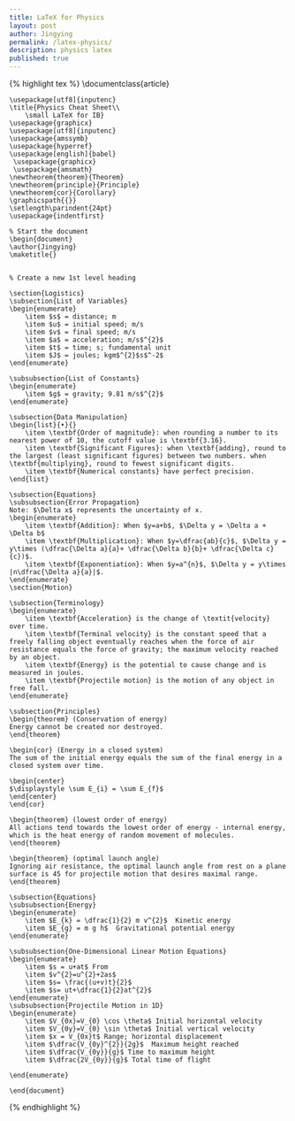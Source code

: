 ```yaml
---
title: LaTeX for Physics
layout: post
author: Jingying
permalink: /latex-physics/
description: physics latex
published: true
---
```

<div class="row">
<div class="6u 12u$(small)">
{% highlight tex %} 
	\documentclass{article}
	
	\usepackage[utf8]{inputenc}
	\title{Physics Cheat Sheet\\
		\small LaTeX for IB}
	\usepackage{graphicx}
	\usepackage[utf8]{inputenc}
	\usepackage{amssymb}
	\usepackage{hyperref}
	\usepackage[english]{babel}
	 \usepackage{graphicx}
	 \usepackage{amsmath}
	\newtheorem{theorem}{Theorem}
	\newtheorem{principle}{Principle}
	\newtheorem{cor}{Corollary}
	\graphicspath{{}}
	\setlength\parindent{24pt}
	\usepackage{indentfirst}
	
	% Start the document
	\begin{document}
	\author{Jingying}
	\maketitle{}
	
	
	% Create a new 1st level heading
	
	\section{Logistics}
	\subsection{List of Variables}
	\begin{enumerate}
		\item $s$ = distance; m
		\item $u$ = initial speed; m/s
		\item $v$ = final speed; m/s
		\item $a$ = acceleration; m/s$^{2}$
		\item $t$ = time; s; fundamental unit
		\item $J$ = joules; kgm$^{2}$s$^-2$
	\end{enumerate}
	
	\subsubsection{List of Constants}
	\begin{enumerate}
		\item $g$ = gravity; 9.81 m/s$^{2}$
	\end{enumerate}
	
	\subsection{Data Manipulation}
	\begin{list}{•}{}
		\item \textbf{Order of magnitude}: when rounding a number to its nearest power of 10, the cutoff value is \textbf{3.16}.
		\item \textbf{Significant Figures}: when \textbf{adding}, round to the largest (least significant figures) between two numbers. when \textbf{multiplying}, round to fewest significant digits.
		\item \textbf{Numerical constants} have perfect precision.
	\end{list}
	
	\subsection{Equations}
	\subsubsection{Error Propagation}
	Note: $\Delta x$ represents the uncertainty of x.
	\begin{enumerate}
		\item \textbf{Addition}: When $y=a+b$, $\Delta y = \Delta a + \Delta b$
		\item \textbf{Multiplication}: When $y=\dfrac{ab}{c}$, $\Delta y = y\times (\dfrac{\Delta a}{a}+ \dfrac{\Delta b}{b}+ \dfrac{\Delta c}{c})$.
		\item \textbf{Exponentiation}: When $y=a^{n}$, $\Delta y = y\times |n\dfrac{\Delta a}{a}|$.
	\end{enumerate}
	\section{Motion}
	
	\subsection{Terminology}
	\begin{enumerate}
		\item \textbf{Acceleration} is the change of \textit{velocity} over time.
		\item \textbf{Terminal velocity} is the constant speed that a freely falling object eventually reaches when the force of air resistance equals the force of gravity; the maximum velocity reached by an object.
		\item \textbf{Energy} is the potential to cause change and is measured in joules.
		\item \textbf{Projectile motion} is the motion of any object in free fall.
	\end{enumerate}
	
	\subsection{Principles}
	\begin{theorem} (Conservation of energy)
	Energy cannot be created nor destroyed.
	\end{theorem}
	
	\begin{cor} (Energy in a closed system)
	The sum of the initial energy equals the sum of the final energy in a closed system over time. 
	
	\begin{center}
	$\displaystyle \sum E_{i} = \sum E_{f}$
	\end{center}
	\end{cor}
	
	\begin{theorem} (lowest order of energy)
	All actions tend towards the lowest order of energy - internal energy, which is the heat energy of random movement of molecules.
	\end{theorem}
	
	\begin{theorem} (optimal launch angle)
	Ignoring air resistance, the optimal launch angle from rest on a plane surface is 45 for projectile motion that desires maximal range.
	\end{theorem}
	
	\subsection{Equations}
	\subsubsection{Energy}
	\begin{enumerate}
		\item $E_{k} = \dfrac{1}{2} m v^{2}$  Kinetic energy
		\item $E_{g} = m g h$  Gravitational potential energy 
	\end{enumerate}
	
	\subsubsection{One-Dimensional Linear Motion Equations}
	\begin{enumerate}
		\item $s = u+at$ From
		\item $v^{2}=u^{2}+2as$
		\item $s= \frac{(u+v)t}{2}$
		\item $s= ut+\dfrac{1}{2}at^{2}$
	\end{enumerate}
	\subsubsection{Projectile Motion in 1D}
	\begin{enumerate}
		\item $V_{0x}=V_{0} \cos \theta$ Initial horizontal velocity
		\item $V_{0y}=V_{0} \sin \theta$ Initial vertical velocity
		\item $x = V_{0x}t$ Range; horizontal displacement
		\item $\dfrac{V_{0y}^{2}}{2g}$  Maximum height reached
		\item $\dfrac{V_{0y}}{g}$ Time to maximum height
		\item $\dfrac{2V_{0y}}{g}$ Total time of flight
		
	\end{enumerate}
	
	\end{document}
{% endhighlight %}
</div>